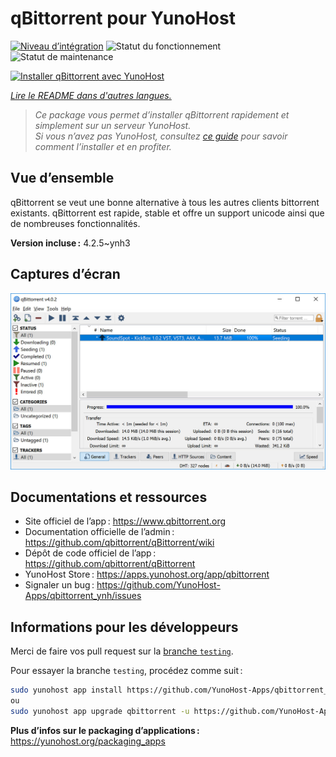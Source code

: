 <!--
Nota bene : ce README est automatiquement généré par <https://github.com/YunoHost/apps/tree/master/tools/readme_generator>
Il NE doit PAS être modifié à la main.
-->

# qBittorrent pour YunoHost

[![Niveau d’intégration](https://apps.yunohost.org/badge/integration/qbittorrent)](https://ci-apps.yunohost.org/ci/apps/qbittorrent/)
![Statut du fonctionnement](https://apps.yunohost.org/badge/state/qbittorrent)
![Statut de maintenance](https://apps.yunohost.org/badge/maintained/qbittorrent)

[![Installer qBittorrent avec YunoHost](https://install-app.yunohost.org/install-with-yunohost.svg)](https://install-app.yunohost.org/?app=qbittorrent)

*[Lire le README dans d'autres langues.](./ALL_README.md)*

> *Ce package vous permet d’installer qBittorrent rapidement et simplement sur un serveur YunoHost.*  
> *Si vous n’avez pas YunoHost, consultez [ce guide](https://yunohost.org/install) pour savoir comment l’installer et en profiter.*

## Vue d’ensemble

qBittorrent se veut une bonne alternative à tous les autres clients bittorrent existants. qBittorrent est rapide, stable et offre un support unicode ainsi que de nombreuses fonctionnalités.

**Version incluse :** 4.2.5~ynh3

## Captures d’écran

![Capture d’écran de qBittorrent](./doc/screenshots/qbittorrent.jpg)

## Documentations et ressources

- Site officiel de l’app : <https://www.qbittorrent.org>
- Documentation officielle de l’admin : <https://github.com/qbittorrent/qBittorrent/wiki>
- Dépôt de code officiel de l’app : <https://github.com/qbittorrent/qBittorrent>
- YunoHost Store : <https://apps.yunohost.org/app/qbittorrent>
- Signaler un bug : <https://github.com/YunoHost-Apps/qbittorrent_ynh/issues>

## Informations pour les développeurs

Merci de faire vos pull request sur la [branche `testing`](https://github.com/YunoHost-Apps/qbittorrent_ynh/tree/testing).

Pour essayer la branche `testing`, procédez comme suit :

```bash
sudo yunohost app install https://github.com/YunoHost-Apps/qbittorrent_ynh/tree/testing --debug
ou
sudo yunohost app upgrade qbittorrent -u https://github.com/YunoHost-Apps/qbittorrent_ynh/tree/testing --debug
```

**Plus d’infos sur le packaging d’applications :** <https://yunohost.org/packaging_apps>
